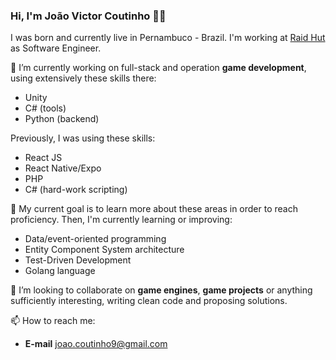 ### Hi, I'm João Victor Coutinho 🤙🏽
I was born and currently live in Pernambuco - Brazil. I'm working at [Raid Hut](https://raidhut.com/) as Software Engineer.

🔭 I’m currently working on full-stack and operation **game development**, using extensively these skills there:
- Unity 
- C# (tools)
- Python (backend)

Previously, I was using these skills:
- React JS
- React Native/Expo
- PHP
- C# (hard-work scripting)

🌱 My current goal is to learn more about these areas in order to reach proficiency. Then, I'm currently learning or improving:
- Data/event-oriented programming
- Entity Component System architecture
- Test-Driven Development
- Golang language

👯 I’m looking to collaborate on **game engines**, **game projects** or anything sufficiently interesting, writing clean code and proposing solutions.

📫 How to reach me:
- **E-mail** joao.coutinho9@gmail.com
<!--
**jvcoutinho/jvcoutinho** is a ✨ _special_ ✨ repository because its `README.md` (this file) appears on your GitHub profile.

Here are some ideas to get you started:

- 🔭 I’m currently working on ...
- 🌱 I’m currently learning ...
- 👯 I’m looking to collaborate on ...
- 🤔 I’m looking for help with ...
- 💬 Ask me about ...
- 📫 How to reach me: ...
- 😄 Pronouns: ...
- ⚡ Fun fact: ...
-->
